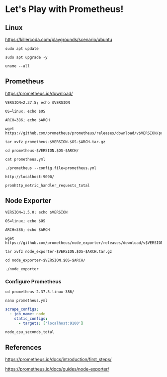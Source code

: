 # Let's Play with Prometheus!

## Linux

<https://killercoda.com/playgrounds/scenario/ubuntu>

```text
sudo apt update
```

```text
sudo apt upgrade -y
```

```text
uname --all
```

## Prometheus

<https://prometheus.io/download/>

```text
VERSION=2.37.5; echo $VERSION
```

```text
OS=linux; echo $OS
```

```text
ARCH=386; echo $ARCH
```

```text
wget https://github.com/prometheus/prometheus/releases/download/v$VERSION/prometheus-$VERSION.$OS-$ARCH.tar.gz
```

```text
tar xvfz prometheus-$VERSION.$OS-$ARCH.tar.gz
```

```text
cd prometheus-$VERSION.$OS-$ARCH/
```

```text
cat prometheus.yml
```

```text
./prometheus --config.file=prometheus.yml
```

```text
http://localhost:9090/
```

```text
promhttp_metric_handler_requests_total
```

## Node Exporter

```text
VERSION=1.5.0; echo $VERSION
```

```text
OS=linux; echo $OS
```

```text
ARCH=386; echo $ARCH
```

```text
wget https://github.com/prometheus/node_exporter/releases/download/v$VERSION/node_exporter-$VERSION.$OS-$ARCH.tar.gz
```

```text
tar xvfz node_exporter-$VERSION.$OS-$ARCH.tar.gz
```

```text
cd node_exporter-$VERSION.$OS-$ARCH/
```

```text
./node_exporter
```

### Configure Prometheus

```text
cd prometheus-2.37.5.linux-386/
```

```text
nano prometheus.yml
```

```yaml
scrape_configs:
  - job_name: node
    static_configs:
      - targets: ['localhost:9100']
```

```text
node_cpu_seconds_total
```

## References

<https://prometheus.io/docs/introduction/first_steps/>

<https://prometheus.io/docs/guides/node-exporter/>
